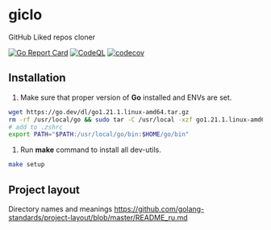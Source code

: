 # giclo

GitHub Liked repos cloner

[![Go Report Card](https://goreportcard.com/badge/github.com/devalv/giclo)](https://goreportcard.com/report/github.com/devalv/giclo)
[![CodeQL](https://github.com/devalv/giclo/actions/workflows/codeql-analysis.yml/badge.svg)](https://github.com/devalv/giclo/actions/workflows/codeql-analysis.yml)
[![codecov](https://codecov.io/gh/devalv/giclo/branch/main/graph/badge.svg)](https://codecov.io/gh/devalv/giclo)

## Installation

1. Make sure that proper version of **Go** installed and ENVs are set.

```bash
wget https://go.dev/dl/go1.21.1.linux-amd64.tar.gz
rm -rf /usr/local/go && sudo tar -C /usr/local -xzf go1.21.1.linux-amd64.tar.gz
# add to .zshrc
export PATH="$PATH:/usr/local/go/bin:$HOME/go/bin"
```

1. Run **make** command to install all dev-utils.

```bash
make setup
```

## Project layout

Directory names and meanings
<https://github.com/golang-standards/project-layout/blob/master/README_ru.md>